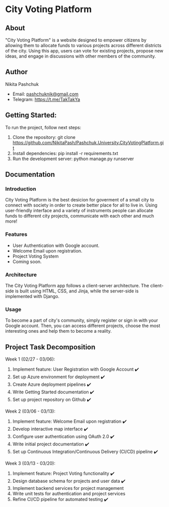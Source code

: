 # City Voting Platform

## About
"City Voting Platform" is a website designed to empower citizens by allowing them to allocate funds to various projects across different districts of the city. Using this app, users can vote for existing projects, propose new ideas, and engage in discussions with other members of the community.

## Author
Nikita Pashchuk
- Email: pashchuknik@gmail.com
- Telegram: https://t.me/TakTakYa

## Getting Started:
To run the project, follow next steps:

1. Clone the repository: git clone https://github.com/NikitaPash/Pashchuk.University.CityVotingPlatform.git
2. Install dependencies: pip install -r requirements.txt
3. Run the development server: python manage.py runserver


## Documentation
### Introduction
City Voting Platform is the best desicion for goverment of a small city to connect with society in order to create better place for all to live in. Using user-friendly interface and a variety of instruments people can allocate funds to different city projects, communicate with each other and much more!

### Features
- User Authentication with Google account.
- Welcome Email upon registration.
- Project Voting System
- Coming soon.

### Architecture
The City Voting Platform app follows a client-server architecture. The client-side is built using HTML, CSS, and Jinja, while the server-side is implemented with Django.

### Usage
To become a part of city's community, simply register or sign in with your Google account. Then, you can access different projects, choose the most interesting ones and help them to become a reality.

## Project Task Decomposition
Week 1 (02/27 - 03/06):
1. Implement feature: User Registration with Google Account ✔️
2. Set up Azure environment for deployment ✔️
3. Create Azure deployment pipelines ✔️
4. Write Getting Started documentation ✔️
5. Set up project repository on Github ✔️

Week 2 (03/06 - 03/13):
1. Implement feature: Welcome Email upon registration ✔️
2. Develop interactive map interface ✔️
3. Configure user authentication using OAuth 2.0 ✔️
4. Write initial project documentation ✔️
5. Set up Continuous Integration/Continuous Delivery (CI/CD) pipeline ✔️

Week 3 (03/13 - 03/20):
1. Implement feature: Project Voting functionality ✔️
2. Design database schema for projects and user data ✔️
3. Implement backend services for project management
4. Write unit tests for authentication and project services
5. Refine CI/CD pipeline for automated testing ✔️

